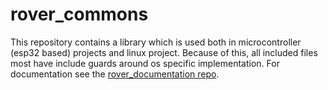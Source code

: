 # rover_commons
This repository contains a library which is used both in microcontroller (esp32 based) projects and linux project. Because of this, all included files most have include guards around os specific implementation. For documentation see the [rover_documentation repo](https://github.com/robotique-udes/rover_documentation).
